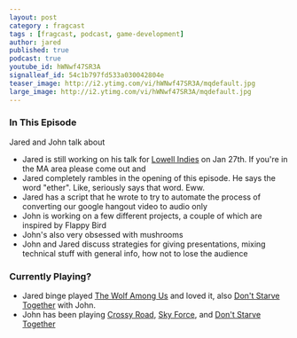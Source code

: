 ```yaml
---
layout: post
category : fragcast
tags : [fragcast, podcast, game-development]
author: jared
published: true
podcast: true
youtube_id: hWNwf47SR3A
signalleaf_id: 54c1b797fd533a030042804e
teaser_image: http://i2.ytimg.com/vi/hWNwf47SR3A/mqdefault.jpg
large_image: http://i2.ytimg.com/vi/hWNwf47SR3A/mqdefault.jpg
---
```


### In This Episode
Jared and John talk about

- Jared is still working on his talk for [Lowell Indies](http://www.meetup.com/Lowell-Independent-Game-Development-Meetup/events/219790178/) on Jan 27th. If you're in the MA area please come out and
- Jared completely rambles in the opening of this episode. He says the word "ether". Like, seriously says that word. Eww.
- Jared has a script that he wrote to try to automate the process of converting our google hangout video to audio only
- John is working on a few different projects, a couple of which are inspired by Flappy Bird
- John's also very obsessed with mushrooms
- John and Jared discuss strategies for giving presentations, mixing technical stuff with general info, how not to lose the audience

### Currently Playing?
- Jared binge played [The Wolf Among Us](https://www.telltalegames.com/thewolfamongus/) and loved it, also [Don't Starve Together](http://dontstarvetogether.com/) with John.
- John has been playing [Crossy Road](http://www.crossyroad.com/), [Sky Force](https://play.google.com/store/apps/details?id=pl.idreams.skyforcehd&hl=en), and [Don't Starve Together](http://dontstarvetogether.com/)
